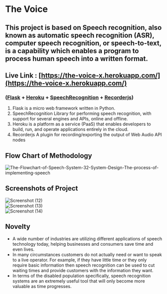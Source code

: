 # The Voice 

## This project is based on Speech recognition, also known as automatic speech recognition (ASR), computer speech recognition, or speech-to-text, is a capability which enables a program to process human speech into a written format.

## Live Link : [https://the-voice-x.herokuapp.com/](https://the-voice-x.herokuapp.com/)

### ([Flask](https://github.com/pallets/flask) + [Heroku](https://www.heroku.com/) + [SpeechRecognition](https://pypi.org/project/SpeechRecognition/) + [Recorderjs](https://github.com/mattdiamond/Recorderjs))

1) Flask is a micro web framework written in Python.
2) SpeechRecognition Library for performing speech recognition, with support for several engines and APIs, online and offline.
3) Heroku is a platform as a service (PaaS) that enables developers to build, run, and operate applications entirely in the cloud.
4) Recorderjs A plugin for recording/exporting the output of Web Audio API nodes 

## Flow Chart of Methodology 

![The-Flowchart-of-Speech-System-32-System-Design-The-process-of-implementing-speech](https://user-images.githubusercontent.com/48948891/137470782-1c4dc42f-0815-4232-bb79-92e7b42358d5.png)

## Screenshots of Project

![Screenshot (12)](https://user-images.githubusercontent.com/48948891/137471094-b63490fc-b794-4f90-92ba-cb73d154fd31.png)<br>
![Screenshot (13)](https://user-images.githubusercontent.com/48948891/137471112-a8d6537d-16c3-498c-a88a-c2b2d923a57e.png)<br>
![Screenshot (14)](https://user-images.githubusercontent.com/48948891/137471150-62f09a30-9f0d-43cd-a19f-c3709863948c.png)<br>

## Novelty 

- A wide number of industries are utilizing different applications of speech technology today, helping businesses and consumers save time and even lives.<br>
- In many circumstances customers do not actually need or want to speak to a live operator. For example, if they have little time or they only require basic information then speech recognition can be used to cut waiting times and provide customers with the information they want.<br>
- In terms of the disabled population specifically, speech recognition systems are an extremely useful tool that will only become more valuable as time progresses.<br>
